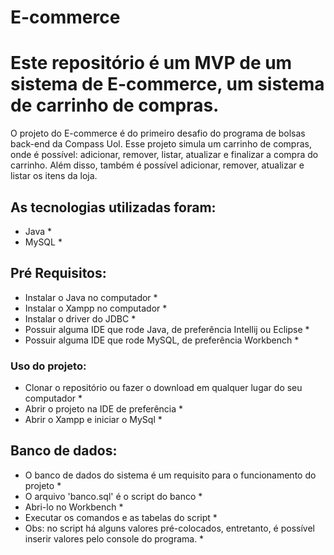# E-commerce

# Este repositório é um MVP de um sistema de E-commerce, um sistema de carrinho de compras.
O projeto do E-commerce é do primeiro desafio do programa de bolsas back-end da Compass Uol.
Esse projeto simula um carrinho de compras, onde é possível: adicionar, remover, listar, atualizar
e finalizar a compra do carrinho. Além disso, também é possível adicionar, remover, atualizar 
e listar os itens da loja.


## As tecnologias utilizadas foram:
 * Java *
 * MySQL *

## Pré Requisitos:
 * Instalar o Java no computador *
 * Instalar o Xampp no computador *
 * Instalar o driver do JDBC *
 * Possuir alguma IDE que rode Java, de preferência Intellij ou Eclipse *
 * Possuir alguma IDE que rode MySQL, de preferência Workbench *

### Uso do projeto:
 * Clonar o repositório ou fazer o download em qualquer lugar do seu computador *
 * Abrir o projeto na IDE de preferência *
 * Abrir o Xampp e iniciar o MySql *

## Banco de dados:
* O banco de dados do sistema é um requisito para o funcionamento do projeto *
* O arquivo 'banco.sql' é o script do banco *
* Abri-lo no Workbench *
* Executar os comandos e as tabelas do script *
* Obs: no script há alguns valores pré-colocados, entretanto, é possível inserir valores pelo console do programa. *

